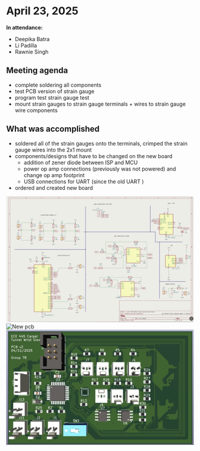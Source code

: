 # April 23, 2025
**In attendance:**
- Deepika Batra
- Li Padilla
- Rawnie Singh

## Meeting agenda
- complete soldering all components
- test PCB version of strain gauge
- program test strain gauge test
- mount strain gauges to strain gauge terminals + wires to strain gauge wire components 

## What was accomplished
- soldered all of the strain gauges onto the terminals, crimped the strain gauge wires into the 2x1 mount
- components/designs that have to be changed on the new board
    - addition of zener diode between ISP and MCU
    - power op amp connections (previously was not powered) and change op amp footprint
    - USB connections for UART (since the old UART )
- ordered and created new board

![New schematic](../Images/newschematic.png)
![New pcb](../Images/newpcb.png)
![New 3d](../Images/new3d.png)
